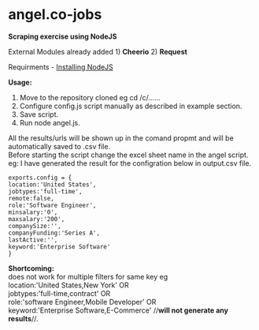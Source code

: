 angel.co-jobs
=============

**Scraping exercise using NodeJS**

External Modules already added 1) **Cheerio** 2) **Request**

Requirments -  [Installing NodeJS](http://nodejs.org/download/) 



**Usage:**

1) Move to the repository cloned eg cd /c/......    
2) Configure config.js script manually as described in example section.    
3) Save script.    
4) Run node angel.js.

All the results/urls will be shown up in the comand propmt and will be automatically saved to .csv file.    
Before starting the script change the excel sheet name in the angel script.    
eg: I have generated the result for the configration below in output.csv file.

```
exports.config = {
location:'United States',
jobtypes:'full-time', 
remote:false,
role:'Software Engineer',
minsalary:'0',
maxsalary:'200',
companySize:'',
companyFunding:'Series A',
lastActive:'',
keyword:'Enterprise Software'
}

```
**Shortcoming:**    
does not work for multiple filters for same key eg     
location:'United States,New York' OR    
jobtypes:'full-time,contract' OR    
role:'software Engineer,Mobile Developer' OR    
keyword:'Enterprise Software,E-Commerce' //**will not generate any results**//.



 



